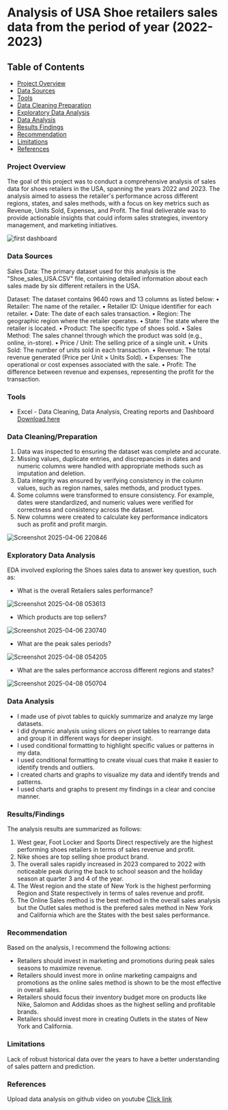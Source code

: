 # Analysis of USA Shoe retailers sales data from the period of year (2022-2023)

## Table of Contents

- [Project Overview](#project-overview)
- [Data Sources](#data-sources)
- [Tools](#tools)
- [Data Cleaning Preparation](#data-cleaning-preparation)
- [Exploratory Data Analysis](#exploratory-data-analysis)
- [Data Analysis](#data-analysis)
- [Results Findings](#results-findings)
- [Recommendation](#recommendation)
- [Limitations](#limitations)
- [References](#references)


### Project Overview

The goal of this project was to conduct a comprehensive analysis of sales data for shoes retailers in the USA, spanning the years 2022 and 2023. The analysis aimed to assess the retailer's performance across different regions, states, and sales methods, with a focus on key metrics such as Revenue, Units Sold, Expenses, and Profit. The final deliverable was to provide actionable insights that could inform sales strategies, inventory management, and marketing initiatives.


![first dashboard](https://github.com/user-attachments/assets/fa251c37-d7da-48d9-be55-24dacfbb4759)



### Data Sources

Sales Data: The primary dataset used for this analysis is the "Shoe_sales_USA.CSV" file, containing detailed information about each sales made by six different retailers in the USA.

Dataset: The dataset contains 9640 rows and 13 columns as listed below:
•	Retailer: The name of the retailer.
•	Retailer ID: Unique identifier for each retailer.
•	Date: The date of each sales transaction.
•	Region: The geographic region where the retailer operates.
•	State: The state where the retailer is located.
•	Product: The specific type of shoes sold.
•	Sales Method: The sales channel through which the product was sold (e.g., online, in-store).
•	Price / Unit: The selling price of a single unit.
•	Units Sold: The number of units sold in each transaction.
•	Revenue: The total revenue generated (Price per Unit × Units Sold).
•	Expenses: The operational or cost expenses associated with the sale.
•	Profit: The difference between revenue and expenses, representing the profit for the transaction.


### Tools

- Excel - Data Cleaning, Data Analysis, Creating reports and Dashboard [Download here](https://microsoft.com)


### Data Cleaning/Preparation

1. Data was inspected to ensuring the dataset was complete and accurate.
2. Missing values, duplicate entries, and discrepancies in dates and numeric columns were handled with appropriate methods such as imputation and deletion.
3. Data integrity was ensured by verifying consistency in the column values, such as region names, sales methods, and product types.
4. Some columns were transformed to ensure consistency. For example, dates were standardized, and numeric values were verified for correctness and consistency across the dataset.
5. New columns were created to calculate key performance indicators such as profit and profit margin.

![Screenshot 2025-04-06 220846](https://github.com/user-attachments/assets/4b6ec34d-dbbd-43a5-9f8c-3a70ab4ca30c)


### Exploratory Data Analysis

EDA involved exploring the Shoes sales data to answer key question, such as:

- What is the overall Retailers sales performance?

![Screenshot 2025-04-08 053613](https://github.com/user-attachments/assets/65889e0c-06c4-4ed8-b84a-aaa41f87bc98)


- Which products are top sellers?

![Screenshot 2025-04-06 230740](https://github.com/user-attachments/assets/248a2847-f7ac-465f-9efc-31a8d2634b2b)

- What are the peak sales periods?

![Screenshot 2025-04-08 054205](https://github.com/user-attachments/assets/e98f509b-ef2a-4cc9-8e1c-f65c649113ac)


- What are the sales performance accross different regions and states?

![Screenshot 2025-04-08 050704](https://github.com/user-attachments/assets/63b4a075-14fe-4e0d-899e-3e0d65348543)


### Data Analysis

- I made use of pivot tables to quickly summarize and analyze my large datasets. 
- I did dynamic analysis using slicers on pivot tables to rearrange data and group it in different ways for deeper insight.
- I used conditional formatting to highlight specific values or patterns in my data.
- I used conditional formatting to create visual cues that make it easier to identify trends and outliers.
- I created charts and graphs to visualize my data and identify trends and patterns.
- I used charts and graphs to present my findings in a clear and concise manner.


### Results/Findings

The analysis results are summarized as follows:
1. West gear, Foot Locker and Sports Direct respectively are the highest performing shoes retailers in terms of sales revenue and profit.
2. Nike shoes are top selling shoe product brand.
3. The overall sales rapidly increased in 2023 compared to 2022 with noticeable peak during the back to school season and the holiday season at quarter 3 and 4 of the year.
4. The West region and the state of New York is the highest performing Region and State respectively in terms of sales revenue and profit.
5. The Online Sales method is the best method in the overall sales analysis but the Outlet sales method is the prefered sales method in New York and California which are the States with the best sales performance.

### Recommendation

Based on the analysis, I recommend the following actions:
- Retailers should invest in marketing and promotions during peak sales seasons to maximize revenue.
- Retailers should invest more in online marketing campaigns and promotions as the online sales method is shown to be the most effective in overall sales.
- Retailers should focus their inventory budget more on products like Nike, Salomon and Addidas shoes as the highest selling and profitable brands.
- Retailers should invest more in creating Outlets in the states of New York and California.

### Limitations

Lack of robust historical data over the years to have a better understanding of sales pattern and prediction.

### References

Upload data analysis on github video on youtube [Click link](https://www.youtube.com/watch?v=0N9xekdKCwk)





